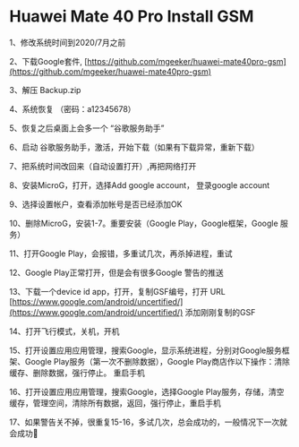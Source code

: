 # Huawei Mate 40 Pro Install GSM

1、修改系统时间到2020/7月之前

2、下载Google套件, [https://github.com/mgeeker/huawei-mate40pro-gsm](https://github.com/mgeeker/huawei-mate40pro-gsm) 

3、解压 Backup.zip

4、系统恢复 （密码：a12345678）

5、恢复之后桌面上会多一个 “谷歌服务助手”

6、启动 谷歌服务助手，激活，开始下载（如果有下载异常，重新下载）

7、把系统时间改回来（自动设置打开）,再把网络打开

8、安装MicroG，打开，选择Add google account， 登录google account

9、选择设置帐户，查看添加帐号是否已经添加OK

10、删除MicroG，安装1-7。重要安装（Google Play，Google框架，Google 服务）

11、打开Google Play，会报错，多重试几次，再杀掉进程，重试

12、Google Play正常打开，但是会有很多Google 警告的推送

13、下载一个device id app，打开，复制GSF编号，打开 URL  [https://www.google.com/android/uncertified/](https://www.google.com/android/uncertified/)  添加刚刚复制的GSF

14、打开飞行模式，关机，开机

15、打开设置应用应用管理，搜索Google，显示系统进程，分别对Google服务框架、Google Play服务（第一次不删除数据），Google Play商店作以下操作：清除缓存、删除数据，强行停止。 重启手机

16、打开设置应用应用管理，搜索Google，选择Google Play服务，存储，清空缓存，管理空间，清除所有数据，返回，强行停止，重启手机

17、如果警告关不掉，很重复15-16，多试几次，总会成功的，一般情况下一次就会成功🙂